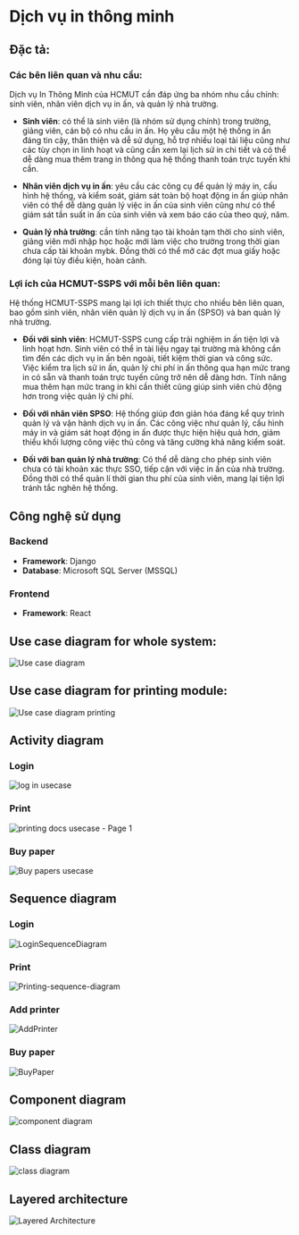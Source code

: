 # Dịch vụ in thông minh 

## Đặc tả:
### Các bên liên quan và nhu cầu:
Dịch vụ In Thông Minh của HCMUT cần đáp ứng ba nhóm nhu cầu chính: sinh viên, nhân viên dịch vụ in ấn, và quản lý nhà trường.

- **Sinh viên**: có thể là sinh viên (là nhóm sử dụng chính) trong trường, giảng viên, cán bộ có nhu cầu in ấn. Họ yêu cầu một hệ thống in ấn đáng tin cậy, thân thiện và dễ sử dụng, hỗ trợ nhiều loại tài liệu cũng như các tùy chọn in linh hoạt và cũng cần xem lại lịch sử in chi tiết và có thể dễ dàng mua thêm trang in thông qua hệ thống thanh toán trực tuyến khi cần.

- **Nhân viên dịch vụ in ấn**: yêu cầu các công cụ để quản lý máy in, cấu hình hệ thống, và kiểm soát, giám sát toàn bộ hoạt động in ấn giúp nhân viên có thể dễ dàng quản lý việc in ấn của sinh viên cũng như có thể giám sát tần suất in ấn của sinh viên và xem báo cáo của theo quý, năm.

- **Quản lý nhà trường**: cần tính năng tạo tài khoản tạm thời cho sinh viên, giảng viên mới nhập học hoặc mới làm việc cho trường trong thời gian chưa cấp tài khoản mybk. Đồng thời có thể mở các đợt mua giấy hoặc đóng lại tùy điều kiện, hoàn cảnh.

### Lợi ích của HCMUT-SSPS với mỗi bên liên quan:
Hệ thống HCMUT-SSPS mang lại lợi ích thiết thực cho nhiều bên liên quan, bao gồm sinh viên, nhân viên quản lý dịch vụ in ấn (SPSO) và ban quản lý nhà trường.

- **Đối với sinh viên**: HCMUT-SSPS cung cấp trải nghiệm in ấn tiện lợi và linh hoạt hơn. Sinh viên có thể in tài liệu ngay tại trường mà không cần tìm đến các dịch vụ in ấn bên ngoài, tiết kiệm thời gian và công sức. Việc kiểm tra lịch sử in ấn, quản lý chi phí in ấn thông qua hạn mức trang in có sẵn và thanh toán trực tuyến cũng trở nên dễ dàng hơn. Tính năng mua thêm hạn mức trang in khi cần thiết cũng giúp sinh viên chủ động hơn trong việc quản lý chi phí.

- **Đối với nhân viên SPSO**: Hệ thống giúp đơn giản hóa đáng kể quy trình quản lý và vận hành dịch vụ in ấn. Các công việc như quản lý, cấu hình máy in và giám sát hoạt động in ấn được thực hiện hiệu quả hơn, giảm thiểu khối lượng công việc thủ công và tăng cường khả năng kiểm soát.

- **Đối với ban quản lý nhà trường**: Có thể dễ dàng cho phép sinh viên chưa có tài khoản xác thực SSO, tiếp cận với việc in ấn của nhà trường. Đồng thời có thể quản lí thời gian thu phí của sinh viên, mang lại tiện lợi tránh tắc nghẽn hệ thống.


## Công nghệ sử dụng

### Backend
- **Framework**: Django
- **Database**: Microsoft SQL Server (MSSQL)

### Frontend
- **Framework**: React

## Use case diagram for whole system:
![Use case diagram](https://github.com/user-attachments/assets/52b0db28-7c93-4f26-b54b-e64c508e84ab)


## Use case diagram for printing module:
![Use case diagram printing](https://github.com/user-attachments/assets/540feb01-c9bc-408a-9369-f7f99eef0686)


## Activity diagram

### Login
![log in usecase](https://github.com/user-attachments/assets/aa27ec16-b4ad-4ae4-991f-2229c32d6bfd)


### Print
![printing docs usecase - Page 1](https://github.com/user-attachments/assets/05239cdc-71de-4226-8e76-66c661db9eb8)


### Buy paper
![Buy papers usecase](https://github.com/user-attachments/assets/281a77b4-c8e4-4aff-99bf-1c503154c9ca)



## Sequence diagram

### Login
![LoginSequenceDiagram](https://github.com/user-attachments/assets/7fd2c5fd-7246-4d7e-bceb-2bd3586de676)


### Print
![Printing-sequence-diagram](https://github.com/user-attachments/assets/2322bc64-0dbb-491d-bd43-4f2d39e4db53)


### Add printer 
![AddPrinter](https://github.com/user-attachments/assets/f926ead4-2d31-4633-84ac-b2445f853276)



### Buy paper
![BuyPaper](https://github.com/user-attachments/assets/ca2975ed-8390-42f9-b768-469ac76eb005)




## Component diagram
![component diagram](https://github.com/user-attachments/assets/0a185699-1aab-4777-be2f-17ffbba82060)


## Class diagram
![class diagram](https://github.com/user-attachments/assets/5a2fa55c-5361-4dc5-a508-b33d736bfda1)


## Layered architecture 
![Layered Architecture](https://github.com/user-attachments/assets/6148036a-f567-43db-ac2f-f3c10774ef55)




